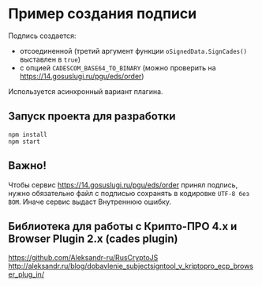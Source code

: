 
Пример создания подписи
========================

Подпись создается:  
- отсоединенной (третий аргумент функции `oSignedData.SignCades()` выставлен в `true`)
- с опцией `CADESCOM_BASE64_TO_BINARY` (можно проверить на https://14.gosuslugi.ru/pgu/eds/order)

Используется асинхронный вариант плагина.

Запуск проекта для разработки
-----------------------------

```
npm install
npm start
```

Важно!
----

Чтобы сервис https://14.gosuslugi.ru/pgu/eds/order
принял подпись, нужно обязательно файл с подписью сохранять в кодировке `UTF-8 без BOM`.
Иначе сервис выдаст Внутреннюю ошибку.

Библиотека для работы с Крипто-ПРО 4.x и Browser Plugin 2.x (cades plugin)
--------------------------------------------------

https://github.com/Aleksandr-ru/RusCryptoJS  
http://aleksandr.ru/blog/dobavlenie_subjectsigntool_v_kriptopro_ecp_browser_plug_in/  